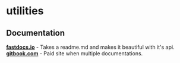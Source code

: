 # utilities

## Documentation
[**fastdocs.io**](https://fastdocs.io) - Takes a readme.md and makes it beautiful with it's api.
[**gitbook.com**](https://www.gitbook.com) - Paid site when multiple documentations.

